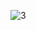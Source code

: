 ![3](https://github.com/cyber-robot1/Mastering-4-critical-SKILLS-using-CPP-17-course/assets/76911827/1fadea5d-aa5a-4045-a600-ff4e77ef1da0)
